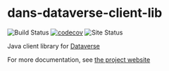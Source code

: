 dans-dataverse-client-lib
=========================

![Build Status](https://github.com/DANS-KNAW/dans-dataverse-client-lib/actions/workflows/build.yml/badge.svg)
[![codecov](https://codecov.io/gh/DANS-KNAW/dans-dataverse-client-lib/branch/master/graph/badge.svg)](https://codecov.io/gh/DANS-KNAW/dans-dataverse-client-lib)
![Site Status](https://github.com/DANS-KNAW/dans-dataverse-client-lib/actions/workflows/docs.yml/badge.svg)

Java client library for [Dataverse](https://dataverse.org/)

For more documentation, see [the project website](https://dans-knaw.github.io/dans-dataverse-client-lib/)